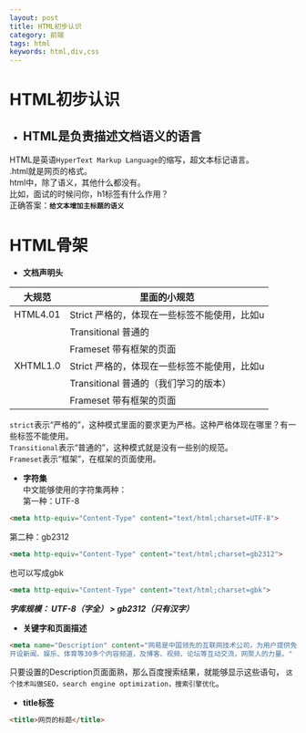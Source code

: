 ```yaml
---
layout: post
title: HTML初步认识
category: 前端
tags: html
keywords: html,div,css
---
```



# HTML初步认识
*  ## HTML是负责描述文档语义的语言   
HTML是英语`HyperText Markup Language`的缩写，超文本标记语言。  
.html就是网页的格式。  
html中，除了语义，其他什么都没有。  
比如，面试的时候问你，h1标签有什么作用？  
正确答案：**`给文本增加主标题的语义`**  
# HTML骨架  
* **文档声明头**  

大规范    | 里面的小规范 | 
---------|-------------------------------------------------|
HTML4.01 |Strict        严格的，体现在一些标签不能使用，比如u |
         | Transitional   普通的                           |
         | Frameset     带有框架的页面                      |
XHTML1.0 | Strict          严格的，体现在一些标签不能使用，比如u|
         | Transitional    普通的（我们学习的版本）|
         | Frameset      带有框架的页面 | 
`strict`表示“严格的”，这种模式里面的要求更为严格。这种严格体现在哪里？有一些标签不能使用。  
`Transitional`表示“普通的”，这种模式就是没有一些别的规范。  
`Frameset`表示“框架”，在框架的页面使用。  
* **字符集**  
中文能够使用的字符集两种：  
第一种：UTF-8  
```html
<meta http-equiv="Content-Type" content="text/html;charset=UTF-8">  
```
第二种：gb2312  
```html
<meta http-equiv="Content-Type" content="text/html;charset=gb2312">  
```
也可以写成gbk  
```html
<meta http-equiv="Content-Type" content="text/html;charset=gbk">  
```  
**_字库规模：  UTF-8（字全） > gb2312（只有汉字）_**  
* **关键字和页面描述**  
```html
<meta name="Description" content="网易是中国领先的互联网技术公司，为用户提供免费邮箱、游戏、搜索引擎服务，
开设新闻、娱乐、体育等30多个内容频道，及博客、视频、论坛等互动交流，网聚人的力量。" />
```  
只要设置的Description页面面熟，那么百度搜索结果，就能够显示这些语句，
`这个技术叫做SEO，search engine optimization，搜索引擎优化`。  
* **title标签**   
```html
<title>网页的标题</title>
```  
